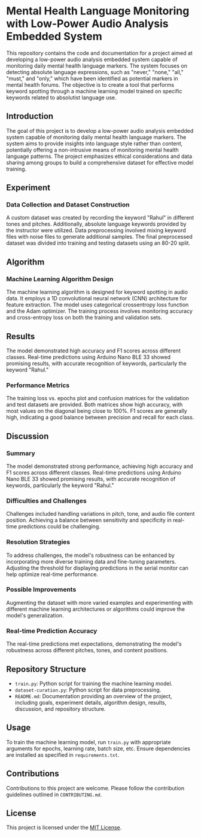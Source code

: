 # Mental Health Language Monitoring with Low-Power Audio Analysis Embedded System

This repository contains the code and documentation for a project aimed at developing a low-power audio analysis embedded system capable of monitoring daily mental health language markers. The system focuses on detecting absolute language expressions, such as "never," "none," "all," "must," and "only," which have been identified as potential markers in mental health forums. The objective is to create a tool that performs keyword spotting through a machine learning model trained on specific keywords related to absolutist language use.

## Introduction

The goal of this project is to develop a low-power audio analysis embedded system capable of monitoring daily mental health language markers. The system aims to provide insights into language style rather than content, potentially offering a non-intrusive means of monitoring mental health language patterns. The project emphasizes ethical considerations and data sharing among groups to build a comprehensive dataset for effective model training.

## Experiment

### Data Collection and Dataset Construction

A custom dataset was created by recording the keyword "Rahul" in different tones and pitches. Additionally, absolute language keywords provided by the instructor were utilized. Data preprocessing involved mixing keyword files with noise files to generate additional samples. The final preprocessed dataset was divided into training and testing datasets using an 80-20 split.

## Algorithm

### Machine Learning Algorithm Design

The machine learning algorithm is designed for keyword spotting in audio data. It employs a 1D convolutional neural network (CNN) architecture for feature extraction. The model uses categorical crossentropy loss function and the Adam optimizer. The training process involves monitoring accuracy and cross-entropy loss on both the training and validation sets.

## Results

The model demonstrated high accuracy and F1 scores across different classes. Real-time predictions using Arduino Nano BLE 33 showed promising results, with accurate recognition of keywords, particularly the keyword "Rahul."

### Performance Metrics

The training loss vs. epochs plot and confusion matrices for the validation and test datasets are provided. Both matrices show high accuracy, with most values on the diagonal being close to 100%. F1 scores are generally high, indicating a good balance between precision and recall for each class.

## Discussion

### Summary

The model demonstrated strong performance, achieving high accuracy and F1 scores across different classes. Real-time predictions using Arduino Nano BLE 33 showed promising results, with accurate recognition of keywords, particularly the keyword "Rahul."

### Difficulties and Challenges

Challenges included handling variations in pitch, tone, and audio file content position. Achieving a balance between sensitivity and specificity in real-time predictions could be challenging.

### Resolution Strategies

To address challenges, the model's robustness can be enhanced by incorporating more diverse training data and fine-tuning parameters. Adjusting the threshold for displaying predictions in the serial monitor can help optimize real-time performance.

### Possible Improvements

Augmenting the dataset with more varied examples and experimenting with different machine learning architectures or algorithms could improve the model's generalization.

### Real-time Prediction Accuracy

The real-time predictions met expectations, demonstrating the model's robustness across different pitches, tones, and content positions.

## Repository Structure

- `train.py`: Python script for training the machine learning model.
- `dataset-curation.py`: Python script for data preprocessing.
- `README.md`: Documentation providing an overview of the project, including goals, experiment details, algorithm design, results, discussion, and repository structure.

## Usage

To train the machine learning model, run `train.py` with appropriate arguments for epochs, learning rate, batch size, etc. Ensure dependencies are installed as specified in `requirements.txt`.

## Contributions

Contributions to this project are welcome. Please follow the contribution guidelines outlined in `CONTRIBUTING.md`.

## License

This project is licensed under the [MIT License](LICENSE).

